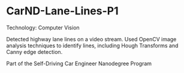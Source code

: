 # CarND-Lane-Lines-P1

Technology: Computer Vision

Detected highway lane lines on a video stream. Used OpenCV image analysis techniques to identify lines, including Hough Transforms and Canny edge detection.

Part of the Self-Driving Car Engineer Nanodegree Program
